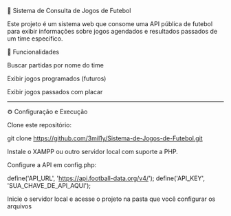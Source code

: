 🚀 Sistema de Consulta de Jogos de Futebol

Este projeto é um sistema web que consome uma API pública de futebol para exibir informações sobre jogos agendados e resultados passados de um time específico.

📌 Funcionalidades

Buscar partidas por nome do time

Exibir jogos programados (futuros)

Exibir jogos passados com placar

-----------------------------------------------------------------------

⚙️ Configuração e Execução

Clone este repositório:

git clone https://github.com/3mil1y/Sistema-de-Jogos-de-Futebol.git

Instale o XAMPP ou outro servidor local com suporte a PHP.

Configure a API em config.php:

define('API_URL', 'https://api.football-data.org/v4/');
define('API_KEY', 'SUA_CHAVE_DE_API_AQUI');

Inicie o servidor local e acesse o projeto na pasta que você configurar os arquivos
